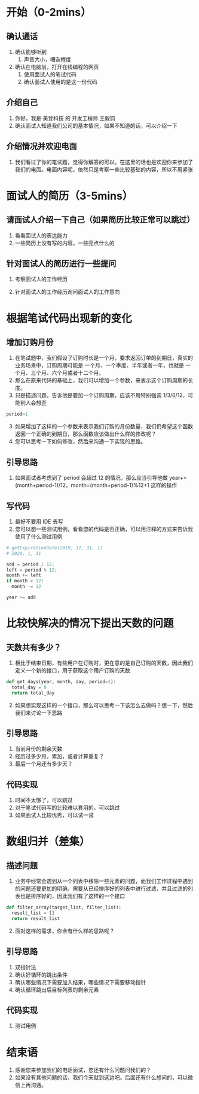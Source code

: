 # 开始（0-2mins）

## 确认通话

1. 确认能够听到
   1. 声音大小，嘈杂程度
2. 确认在电脑前，打开在线编程的网页
   1. 使用面试人的笔试代码
   2. 确认面试人使用的是这一份代码

## 介绍自己

1. 你好，我是 美登科技 的 开发工程师 王毅钧
2. 确认面试人知道我们公司的基本情况，如果不知道的话，可以介绍一下

## 介绍情况并欢迎电面

1. 我们看过了你的笔试题，觉得你解答的可以。在这里的话也是欢迎你来参加了我们的电面。电面内容呢，依然只是考察一些比较基础的内容，所以不用紧张

# 面试人的简历（3-5mins）

## 请面试人介绍一下自己（如果简历比较正常可以跳过）

1. 看看面试人的表达能力
2. 一些简历上没有写的内容，一些亮点什么的

## 针对面试人的简历进行一些提问

1. 考察面试人的工作经历

2. 针对面试人的工作经历询问面试人的工作意向

# 根据笔试代码出现新的变化

## 增加订购月份

1. 在笔试题中，我们假设了订购时长是一个月，要求返回订单的到期日，真实的业务场景中，订购周期可能是 一个月、一个季度、半年或者一年，也就是 一个月、三个月、六个月或者十二个月。
2. 那么在原来代码的基础上，我们可以增加一个参数，来表示这个订购周期的长度。
3. 只是描述问题，告诉他是要加一个订购周期，应该不用特别强调 1/3/6/12，可能别人会想歪

```python
period=1
```

3. 如果增加了这样的一个参数来表示我们订购的月份数量，我们仍希望这个函数返回一个正确的到期日，那么函数应该做出什么样的修改呢？
4. 您可以思考一下如何修改，然后来沟通一下实现的思路。

## 引导思路

1. 如果面试者考虑到了 period 会超过 12 的情况，那么应当引导他做 year+=(month+period-1)/12，month=(month+period-1)%12+1 这样的操作

## 写代码

1. 最好不要用 IDE 去写
2. 您可以想一些测试用例，看看您的代码是否正确，可以用注释的方式来告诉我使用了什么测试用例

```python
# getExpirationDate(2019, 12, 31, 1)
# 2020, 1, 31
```

```python
add = period / 12;
left = period % 12;
month += left
if month > 12:
  month -= 12

year += add
```

# 比较快解决的情况下提出天数的问题

## 天数共有多少？

1. 相比于结束日期，有些用户在订购时，更在意的是自己订购的天数，因此我们定义一个新的接口，用于获取这个用户订购的天数

```python
def get_days(year, month, day, period=1):
  total_day = 0
  return total_day
```

2. 如果想实现这样的一个接口，那么可以思考一下该怎么去做吗？想一下，然后我们来讨论一下思路

## 引导思路

1. 当前月份的剩余天数
2. 经历过多少月，累加，或者计算重复？
3. 最后一个月还有多少天？

## 代码实现

1. 时间不太够了，可以跳过
2. 对于笔试代码写的比较难以套用的，可以跳过
3. 如果面试人比较优秀，可以试一试

# 数组归并（差集）

## 描述问题

1. 业务中经常会遇到从一个列表中移除一些元素的问题，而我们工作过程中遇到的问题还要更加的明确，需要从已经排序好的列表中进行过滤，并且过滤的列表也是排序好的，因此我们有了这样的一个接口

```python
def filter_array(target_list, filter_list):
  result_list = []
  return result_list
```

2. 面对这样的需求，你会有什么样的思路呢？

## 引导思路

1. 双指针法
2. 确认好循环的跳出条件
3. 确认哪些情况下需要加入结果，哪些情况下需要移动指针
4. 确认循环跳出后目标列表的剩余元素

## 代码实现

1. 测试用例

# 结束语

1. 感谢您来参加我们的电话面试，您还有什么问题问我们的？
2. 如果没有其他问题的话，我们今天就到这边吧。后面还有什么想问的，可以微信上再沟通。
